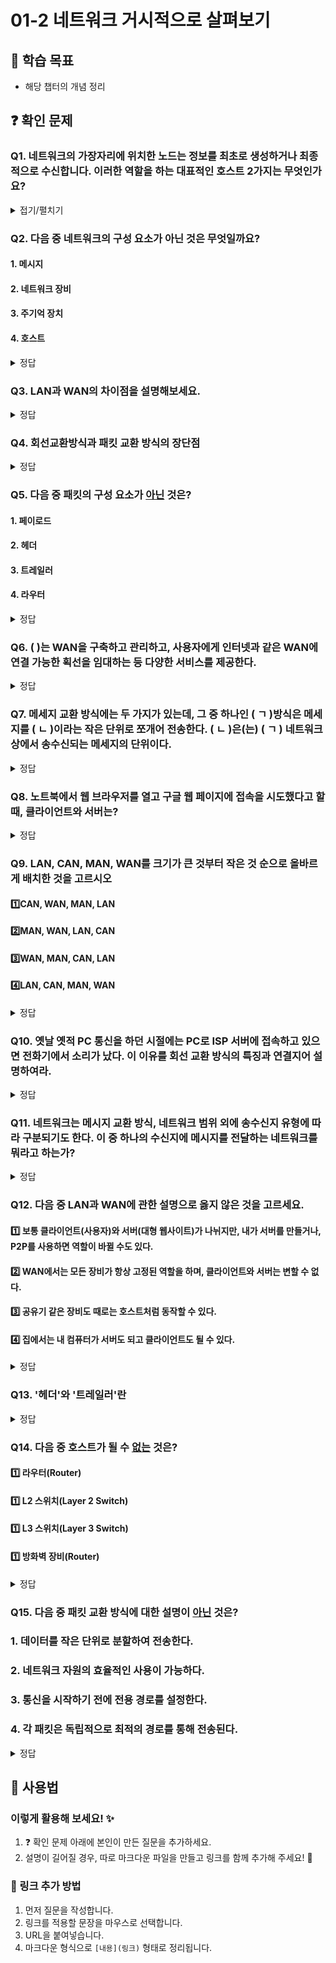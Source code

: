 # 01-2 네트워크 거시적으로 살펴보기

## 📌 학습 목표
- 해당 챕터의 개념 정리

## ❓ 확인 문제
### Q1. 네트워크의 가장자리에 위치한 노드는 정보를 최초로 생성하거나 최종적으로 수신합니다. 이러한 역할을 하는 대표적인 호스트 2가지는 무엇인가요?
<details>
<summary>접기/펼치기</summary>

### A. 서버, 클라이언트
#### 서버(Server): 데이터를 저장하고 클라이언트의 요청에 응답하는 역할. (예: 웹 서버, DB 서버)
#### 클라이언트(Client): 서버에 요청을 보내고 응답을 받는 장치. (예: 웹 브라우저, 스마트폰)
</details>

### Q2. 다음 중 네트워크의 구성 요소가 아닌 것은 무엇일까요?

#### 1. 메시지

#### 2. 네트워크 장비

#### 3. 주기억 장치

#### 4. 호스트

<details>
  <summary>정답</summary>

#### 3. 주기억 장치 : 주기억장치는 일반적으로 메모리(RAM, ROM)을 뜻합니다.

#### 네트워크의 구성 요소는 호스트, 네트워크 장비, 통신 매체, 메시지 입니다.

</details>

### Q3. LAN과 WAN의 차이점을 설명해보세요.

<details>
  <summary>정답</summary>

#### LAN은 Local Area Network의 약자로, 가까운 지역을 연결한 근거리 통신망입니다.

#### 보통 가정이나 회사, 학교 등 한정된 공간에서 연결된 네트워크를 의미합니다.

#### WAN은 Wide Area Network의 약자로, 먼 지역을 연결하는 광역 통신망입니다.

#### LAN과 LAN을 연결하는 네트워크로, 인터넷이 이에 해당합니다.

</details>

### Q4. 회선교환방식과 패킷 교환 방식의 장단점

<details>
<summary>정답</summary>

|      | 회선교환                                | 패킷교환                                             |
|------|-----------------------------------------|------------------------------------------------------|
| 장점 | - 대용량 + 고속 데이터 처리 우수        | - 회선 이용률 높음                                   |
|      | - 고정적인 대역폭 사용                  | - 에러 및 장애에 강함                                |
|      | - 연속적 데이터 처리 우수               | - 인터넷 뿐만 아닌 다양한 통신망 사용가능(전화 가능) |
| 단점 | - 회선 이용 효율이 떨어짐(대역폭 낭비)  | - 경로 탐색 과정에서 지연발생                        |
|      | - 통신과정 회선문제시 회선할당부터 다시 | - 전송량 증가에 따라 지연율 급격히 상승              |
|      | - 통신비용 고가                         | - 패킷헤더 추가로 인한 오버헤드 발생가능             |

</details>

### Q5. 다음 중 패킷의 구성 요소가 <U>아닌</U> 것은?

#### 1. 페이로드
#### 2. 헤더
#### 3. 트레일러
#### 4. 라우터

<details>
<summary>정답</summary>

#### 4. 라우터

#### 패킷은 전송하고자 하는 데이터인 페이로드, 부가 정보인 헤더와 트레일러로 구성됩니다.

#### 라우터는 패킷 교환 네트워크에서 사용되는 패킷 스위치 네트워크 장비입니다.

---

</details>

### Q6. (    )는 WAN을 구축하고 관리하고, 사용자에게 인터넷과 같은 WAN에 연결 가능한 획선을 임대하는 등 다양한 서비스를 제공한다.

<details>
<summary>정답</summary>

#### ISP(Internet Service Provider)
#### 인터넷을 사용하기 위해 접속하는 WAN은 ISP(Internet Service Provider)라는 인터넷 서비스 업체가 관리한다. 
</details>


### Q7. 메세지 교환 방식에는 두 가지가 있는데, 그 중 하나인 (  ㄱ  )방식은 메세지를 (  ㄴ  )이라는 작은 단위로 쪼개어 전송한다. (  ㄴ  )은(는) (  ㄱ  ) 네트워크 상에서 송수신되는 메세지의 단위이다. 

<details>
<summary>정답</summary>

#### ㄱ : 패킷교환 ㄴ : 패킷

</details>

### Q8. 노트북에서 웹 브라우저를 열고 구글 웹 페이지에 접속을 시도했다고 할 때, 클라이언트와 서버는? 

<details>
<summary>정답</summary>

#### 클라이언트 : 노트북, 서버 : 구글
- 클라이언트 : 서버에게 어떠한 서비스를 요청하고 서버의 응답을 제공받는 호스트
- 서버 : 어떠한 서비스를 제공하는 호스트

</details>

### Q9. LAN, CAN, MAN, WAN를 크기가 큰 것부터 작은 것 순으로 올바르게 배치한 것을 고르시오

#### 1️⃣CAN, WAN, MAN, LAN
#### 2️⃣MAN, WAN, LAN, CAN
#### 3️⃣WAN, MAN, CAN, LAN
#### 4️⃣LAN, CAN, MAN, WAN

<details>
<summary>정답</summary>

<h4> 3️⃣WAN, MAN, CAN, LAN </h4>

- WAN (<b>Wide</b> Area Network): 먼 지역을 연결하는 <b>광역</b> 네트워크
- MAN (<b>Metropolitan</b> Area Network): 도시나 <b>대도시</b> 단위로 연결되는 규모의 네트워크
- CAN (<b>Campus</b> Area Network): <b>학교</b> 또는 회사의 여러 건물 단위의 네트워크
- LAN (<b>Local</b> Area Network): 가정, 학교, 회사 같이 한정된 공간에서 구축된 <b>근거리</b> 네트워크

</details>

### Q10. 옛날 옛적 PC 통신을 하던 시절에는 PC로 ISP 서버에 접속하고 있으면 전화기에서 소리가 났다. 이 이유를 회선 교환 방식의 특징과 연결지어 설명하여라.

<details>
<summary>정답</summary>

<h4> PC와 ISP 간의 연결이 전화 모뎀 회선을 점유하고 있기 때문에</h4>

- 회선 교환 방식은 회선 연결이 확보된 후 메시지를 전달하는 메시지 교환 방식이다. 그 당시 PC 통신도 회선 교환 방식을 통해 구현되어 있었다. 이때 전화기와 같은 회선을 공유하고 있었기 때문에 PC가 ISP 서버에 연결되어 있는 동안 회선을 점유하고 있었기 때문에 전화기로는 통화를 하지 못한 체, 메시지 교환이 이루어지는 동안 잡음만을 들을 수 있던 것이다. 

</details>

### Q11. 네트워크는 메시지 교환 방식, 네트워크 범위 외에 송수신지 유형에 따라 구분되기도 한다. 이 중 하나의 수신지에 메시지를 전달하는 네트워크를 뭐라고 하는가?

<details>
<summary>정답</summary>

<h4> 유니캐스트</h4>

송수신지 유형에 따라 유니캐스트, 애니캐스트, 멀티캐스트, 브로드캐스트로 구분되며 각각은 다음과 같다.

- 유니캐스트
	- 가장 일반적인 송수신 형태
	- 하나의 수신지에 메시지 전달
- 애니캐스트
	- 호스트와 가장 가까이 있으면 누구라도 받으라고 던지기
- 멀티캐스트
	- 네트워크 내의 동일 그룹에 속한 호스트에게만 전송
- 브로드캐스트
	- 나 빼고 네트워크에 속한 모두한테 메시지 전달
	- 브로드캐스트가 전송되는 범위는 브로드캐스트 도메인
		- 즉 메시지는 브로드캐스트 도메인이 수신하는 것


</details>

### Q12. 다음 중 LAN과 WAN에 관한 설명으로 옳지 않은 것을 고르세요.  

#### 1️⃣ 보통 클라이언트(사용자)와 서버(대형 웹사이트)가 나뉘지만, 내가 서버를 만들거나, P2P를 사용하면 역할이 바뀔 수도 있다.
#### 2️⃣ WAN에서는 모든 장비가 항상 고정된 역할을 하며, 클라이언트와 서버는 변할 수 없다.
#### 3️⃣ 공유기 같은 장비도 때로는 호스트처럼 동작할 수 있다. 
#### 4️⃣ 집에서는 내 컴퓨터가 서버도 되고 클라이언트도 될 수 있다.

<details>  
<summary>정답</summary>  

#### 2️⃣ WAN에서는 모든 장비가 항상 고정된 역할을 하며, 클라이언트와 서버는 변할 수 없다.
- 1️⃣ **WAN**에서도 클라이언트와 서버가 나누어져있음. 하지만, 클라이언트(사용자)가 **직접 서버를 운영하거나 P2P를 사용**하면 역할이 변할 수 있음

---

#### 3️⃣ 공유기 같은 장비도 때로는 호스트처럼 동작할 수 있다. 
- 공유기는 기본적으로 **네트워크 장비역할**을 하지만, 관리 페이지를 제공함
 - 추가적으로 FTP 서버, 프린터 서버, NAS 기능을 지원하여 **서버 역할**을 할 수 있음
-> 특정 상황에서는 **호스트 역할**을 할 수 있음

#### 4️⃣ 집에서는 내 컴퓨터가 서버도 되고 클라이언트도 될 수 있다.  
- 일반적으로는 **클라이언트 역할**을 함.
- 특정 프로그램(P2P, 원격접속, 게임서버 등)를 실행하면 **서버 역할**도 할 수 있음
</details>

### Q13. '헤더'와 '트레일러'란 

<details>  
<summary>정답</summary>  

**헤더**  
- 데이터를 전송할 때 **앞부분**에 추가되는 정보
- 송신자가 데이터를 보낼 때 네트워크 프로토콜에 따라 **필요한 제어 정보**를 포함  

- **역할:**  
  - 송신지와 수신지 주소 정보 포함  
  - 데이터의 순서를 지정하여 올바른 재조립 가능  
  - 오류 검출을 위한 체크섬 정보 포함  
  - 데이터가 어떤 프로토콜을 따르는지 명시  


 **트레일러**  
- 데이터의 **끝부분**에 추가되는 정보  
- 주로 **데이터의 무결성을 확인**하는 역할  

- **역할:**  
  - 수신자가 데이터가 올바르게 도착했는지 확인  
  - 네트워크 프레임에서 오류를 감지하는 **CRC(Cyclic Redundancy Check) 코드 포함**  
  - 일부 네트워크 프로토콜에서는 데이터 끝을 알리는 역할 수행  



**헤더와 트레일러**  
- **헤더**는 **데이터에 대한 정보**(출발지, 목적지, 프로토콜 등)를 포함 
- **트레일러**는 수신자가 데이터를 올바르게 받았는지 **검증**하는 역할 

**예시**
- 헤더 -> **편지 봉투의 주소**(보낸 사람, 받는 사람 정보) 
- 트레일러 -> **편지 봉투의 봉인**(편지가 훼손되지 않았음을 보장하는 역할)  

</details>

</details>

### Q14. 다음 중 호스트가 될 수 <U>없는</U> 것은?

#### 1️⃣ 라우터(Router)

#### 1️⃣ L2 스위치(Layer 2 Switch)

#### 1️⃣ L3 스위치(Layer 3 Switch)

#### 1️⃣ 방화벽 장비(Router)

<details>
<summary>정답</summary>

#### 2. <mark>L2 스위치(Layer 2 switch)</mark>

#### 일반적으로 네트워크 장비는 호스트가 아니지만, 단순한 패킷 중계기능만 하지 않고 IP를 가지고 직접 접속하여 데이터를 송수신할 수 있다면 호스트 역할도 수행할 수 있습니다.

#### 라우터는 네트워크 트래픽을 중계하는 동시에 내부적으로 운영체제를 가지고 있어 SSH/Telnet 접속을 통해 관리가 가능하기 때문에 하나의 호스트 역할을 수행할 수 있습니다. (방화벽 장비도 같은 맥락)

#### L3 스위치는 IP주소를 기반으로 패킷을 라우팅하며, 자체적인 IP주소를 가지고 있어 호스트 역할이 가능하지만, L2 스위치의 경우 MAC주소를 기반으로 프레임을 전달하며, IP주소는 따로 가지고 있지 않기 때문에 일반적으로 호스트로 간주되지 않습니다.

</details>

### Q15. 다음 중 패킷 교환 방식에 대한 설명이 <U>아닌</U> 것은?

### 1. 데이터를 작은 단위로 분할하여 전송한다.

### 2. 네트워크 자원의 효율적인 사용이 가능하다.

### 3. 통신을 시작하기 전에 전용 경로를 설정한다.

### 4. 각 패킷은 독립적으로 최적의 경로를 통해 전송된다.

<details>
<summary>정답</summary>

#### 3. 통신을 시작하기 전에 전용 경로를 설정한다.

#### 통신을 시작하기 전에 전용 경로를 설정하는 것은 <U>회선 교환 방식</U>의 특징입니다. 

#### 패킷 교환 방식에서는 전용 경로 설정 없이 각 패킷이 독립적으로 전송됩니다.

</details>


## 📝 사용법  
### 이렇게 활용해 보세요! ✨  
1. ❓ 확인 문제 아래에 본인이 만든 질문을 추가하세요.  
2. 설명이 길어질 경우, 따로 마크다운 파일을 만들고 링크를 함께 추가해 주세요! 🔗  

### 🔗 링크 추가 방법  
1. 먼저 질문을 작성합니다.  
2. 링크를 적용할 문장을 마우스로 선택합니다.  
3. URL을 붙여넣습니다.  
4. 마크다운 형식으로 `[내용](링크)` 형태로 정리됩니다.  

